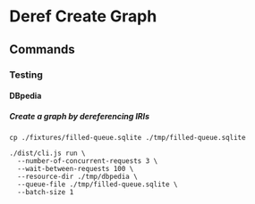 # Deref Create Graph

## Commands

### Testing

#### DBpedia

##### Create a graph by dereferencing IRIs

    cp ./fixtures/filled-queue.sqlite ./tmp/filled-queue.sqlite

    ./dist/cli.js run \
      --number-of-concurrent-requests 3 \
      --wait-between-requests 100 \
      --resource-dir ./tmp/dbpedia \
      --queue-file ./tmp/filled-queue.sqlite \
      --batch-size 1
